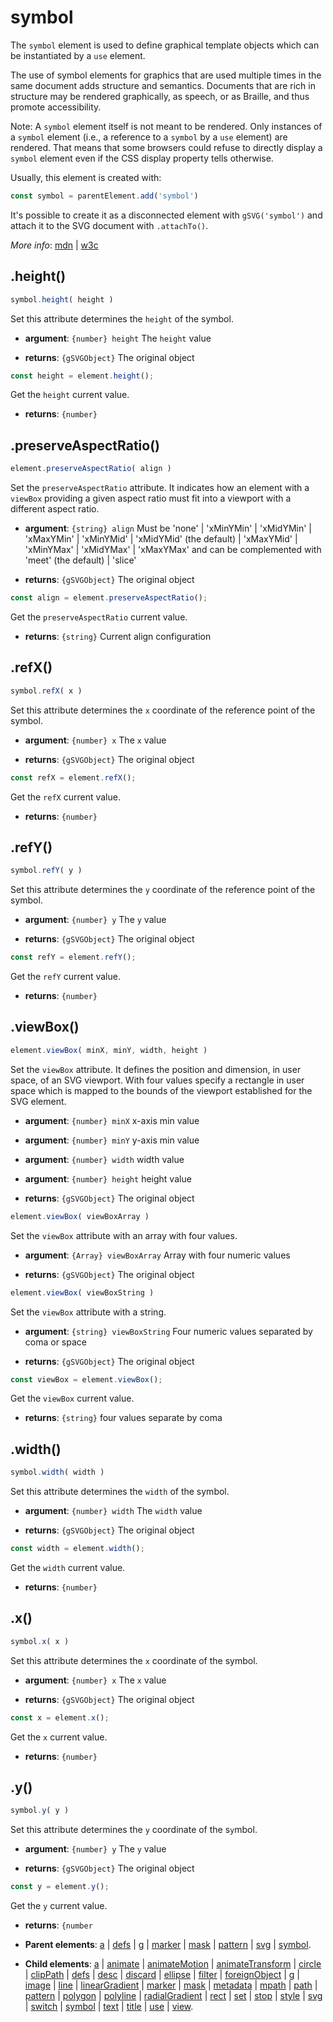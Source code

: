 # symbol

The `symbol` element is used to define graphical template objects which can be instantiated by a `use` element.

The use of symbol elements for graphics that are used multiple times in the same document adds structure and semantics. Documents that are rich in structure may be rendered graphically, as speech, or as Braille, and thus promote accessibility.

Note: A `symbol` element itself is not meant to be rendered. Only instances of a `symbol` element (i.e., a reference to a `symbol` by a `use` element) are rendered. That means that some browsers could refuse to directly display a `symbol` element even if the CSS display property tells otherwise.

Usually, this element is created with:
      
```js
const symbol = parentElement.add('symbol')
```

It's possible to create it as a disconnected element with `gSVG('symbol')` and attach it to the SVG document with `.attachTo()`.

*More info*:
      [mdn](https://developer.mozilla.org//en-US/docs/Web/SVG/Element/symbol) | [w3c](https://svgwg.org/svg2-draft/single-page.html#struct-SymbolElement)

## .height()


```js
symbol.height( height )
```
Set this attribute determines the `height` of the symbol.

- **argument**: `{number} height` The `height` value 

- **returns**: `{gSVGObject}` The original object


```js
const height = element.height();
```
Get the `height` current value.

- **returns**: `{number}` 

## .preserveAspectRatio()


```js
element.preserveAspectRatio( align )
```
Set the `preserveAspectRatio` attribute. It indicates how an element with a `viewBox` providing a given aspect ratio must fit into a viewport with a different aspect ratio.

- **argument**: `{string} align` Must be 'none' | 'xMinYMin' | 'xMidYMin' | 'xMaxYMin' | 'xMinYMid' | 'xMidYMid' (the default) | 'xMaxYMid' | 'xMinYMax' | 'xMidYMax' | 'xMaxYMax' and can be complemented with 'meet' (the default) | 'slice'

- **returns**: `{gSVGObject}` The original object


```js
const align = element.preserveAspectRatio();
```
Get the `preserveAspectRatio` current value.

- **returns**: `{string}` Current align configuration

## .refX()


```js
symbol.refX( x )
```
Set this attribute determines the `x` coordinate of the reference point of the symbol.

- **argument**: `{number} x` The `x` value 

- **returns**: `{gSVGObject}` The original object


```js
const refX = element.refX();
```
Get the `refX` current value.

- **returns**: `{number}` 

## .refY()


```js
symbol.refY( y )
```
Set this attribute determines the `y` coordinate of the reference point of the symbol.

- **argument**: `{number} y` The `y` value 

- **returns**: `{gSVGObject}` The original object


```js
const refY = element.refY();
```
Get the `refY` current value.

- **returns**: `{number}` 

## .viewBox()


```js
element.viewBox( minX, minY, width, height )
```
Set the `viewBox` attribute. It defines the position and dimension, in user space, of an SVG viewport. With four values specify a rectangle in user space which is mapped to the bounds of the viewport established for the SVG element.

- **argument**: `{number} minX` x-axis min value

- **argument**: `{number} minY` y-axis min value

- **argument**: `{number} width` width value

- **argument**: `{number} height` height value

- **returns**: `{gSVGObject}` The original object


```js
element.viewBox( viewBoxArray )
```
Set the `viewBox` attribute with an array with four values.

- **argument**: `{Array} viewBoxArray` Array with four numeric values

- **returns**: `{gSVGObject}` The original object


```js
element.viewBox( viewBoxString )
```
Set the `viewBox` attribute with a string.

- **argument**: `{string} viewBoxString` Four numeric values separated by coma or space

- **returns**: `{gSVGObject}` The original object


```js
const viewBox = element.viewBox();
```
Get the `viewBox` current value.

- **returns**: `{string}` four values separate by coma

## .width()


```js
symbol.width( width )
```
Set this attribute determines the `width` of the symbol.

- **argument**: `{number} width` The `width` value 

- **returns**: `{gSVGObject}` The original object


```js
const width = element.width();
```
Get the `width` current value.

- **returns**: `{number}` 

## .x()


```js
symbol.x( x )
```
Set this attribute determines the `x` coordinate of the symbol.

- **argument**: `{number} x` The `x` value 

- **returns**: `{gSVGObject}` The original object


```js
const x = element.x();
```
Get the `x` current value.

- **returns**: `{number}` 

## .y()


```js
symbol.y( y )
```
Set this attribute determines the `y` coordinate of the s`y`mbol.

- **argument**: `{number} y` The `y` value 

- **returns**: `{gSVGObject}` The original object


```js
const y = element.y();
```
Get the `y` current value.

- **returns**: `{number` 

- **Parent elements**: [a](a.md) | [defs](defs.md) | [g](g.md) | [marker](marker.md) | [mask](mask.md) | [pattern](pattern.md) | [svg](svg.md) | [symbol](symbol.md).

- **Child elements**: [a](a.md) | [animate](animate.md) | [animateMotion](animateMotion.md) | [animateTransform](animateTransform.md) | [circle](circle.md) | [clipPath](clipPath.md) | [defs](defs.md) | [desc](desc.md) | [discard](./discard.md) | [ellipse](ellipse.md) | [filter](filter.md) | [foreignObject](foreignObject.md) | [g](g.md) | [image](image.md) | [line](line.md) | [linearGradient](linearGradient.md) | [marker](marker.md) | [mask](mask.md) | [metadata](metadata.md) | [mpath](mpath.md) | [path](path.md) | [pattern](pattern.md) | [polygon](polygon.md) | [polyline](polyline.md) | [radialGradient](radialGradient.md) | [rect](rect.md) | [set](set.md) | [stop](stop.md) | [style](style.md) | [svg](svg.md) | [switch](switch.md) | [symbol](symbol.md) | [text](text.md) | [title](title.md) | [use](use.md) | [view](view.md).

